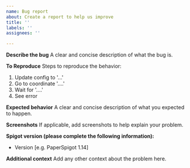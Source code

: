 ```yaml
---
name: Bug report
about: Create a report to help us improve
title: ''
labels: ''
assignees: ''

---
```


**Describe the bug**
A clear and concise description of what the bug is.

**To Reproduce**
Steps to reproduce the behavior:
1. Update config to '...'
2. Go to coordinate '....'
3. Wait for '....'
4. See error

**Expected behavior**
A clear and concise description of what you expected to happen.

**Screenshots**
If applicable, add screenshots to help explain your problem.

**Spigot version (please complete the following information):**
 - Version [e.g. PaperSpigot 1.14]

**Additional context**
Add any other context about the problem here.
